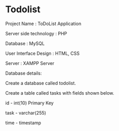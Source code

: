 # Todolist
Project Name           : ToDoList Application

Server side technology : PHP

Database               : MySQL

User Interface Design  : HTML, CSS

Server                 : XAMPP Server


Database details:

Create a database called todolist.

Create a table called tasks with fields shown below.

id - int(10) Primary Key

task - varchar(255)

time - timestamp
